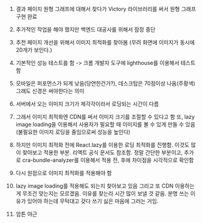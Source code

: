 1. 결과 페이지 원형 그래프에 대해서 찾다가 Victory 라이브러리를 써서 원형 그래프 구현 완료

2. 추가적인 작업을 해야 했지만 백엔드 대공사를 위해서 잠정 중단

3. 추천 페이지 개선을 위해서 이미지 최적화를 찾아봄 (무려 화면에 이미지가 동시에 20개가 보인다.)

4. 기본적인 성능 테스트를 함 -> 크롬 개발자 도구에 lighthouse를 이용해서 테스트함

5. 모바일은 퍼포먼스가 되게 낮음(당연한건가?), 데스크탑은 70점이상 나옴(주황색) 그래도 신경은 써야한다는 의미

6. 서버에서 오는 이미지 크기가 제각각이라서 로딩되는 시간이 다름

7. 그래서 이미지 최적화엔 CDN를 써서 이미지 크기를 조절할 수 있다고 함 또, lazy image loading을 이용해서 사용자가 필요할 때 이미지를 볼 수 있게 만들 수 있음(불필요한 이미지 로딩을 줄임으로써 성능을 높인다)

8. 하지만 이미지 최적화 전에 React.lazy를 이용한 로딩 최적화를 진행함. 이것도 많이 찾아보고 적용한 부분. 리액트 공식 문서도 참조함. 정말 간단한 부분이고, 추가로 cra-bundle-analyzer를 이용해서 적용 전, 후에 차이점을 시각적으로 확인함

9. 다시 원점으로 이미지 최적화를 적용해야 함

10. lazy image loading를 적용해도 되는지 찾아보고 있음 그리고 또 CDN 이용하는 게 무조건 맞는지는 모르겠음. 이유를 찾는라 시간 많이 보낼 것 같음. 분명 쓰는 이유가 있어야 하는데 무턱대고 갖다 쓰기 싫은 마음에 그러는 거임.

11. 암튼 야근
